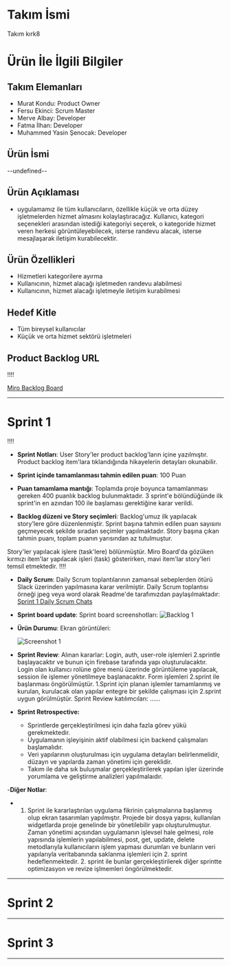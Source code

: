 # **Takım İsmi**

Takım kırk8

# Ürün İle İlgili Bilgiler

## Takım Elemanları

- Murat Kondu: Product Owner
- Fersu Ekinci: Scrum Master
- Merve Albay: Developer
- Fatma İlhan: Developer
- Muhammed Yasin Şenocak: Developer

## Ürün İsmi

--undefined--

## Ürün Açıklaması

- <undefined> uygulamamız ile tüm kullanıcıların, özellikle küçük ve orta düzey işletmelerden hizmet almasını kolaylaştıracağız. Kullanıcı, kategori seçenekleri arasından istediği kategoriyi seçerek, o kategoride hizmet veren herkesi  görüntüleyebilecek, isterse randevu alacak, isterse mesajlaşarak iletişim kurabilecektir.

## Ürün Özellikleri

- Hizmetleri kategorilere ayırma
- Kullanıcının, hizmet alacağı işletmeden randevu alabilmesi
- Kullanıcının, hizmet alacağı işletmeyle iletişim kurabilmesi

## Hedef Kitle

- Tüm bireysel kullanıcılar
- Küçük ve orta hizmet sektörü işletmeleri

## Product Backlog URL
  !!!!

[Miro Backlog Board](https://miro.com/app/board/uXjVOSSCpsI=/)

---

# Sprint 1
  !!!!

- **Sprint Notları**: User Story'ler product backlog'ların içine yazılmıştır. Product backlog item'lara tıklandığında hikayelerin detayları okunabilir.

- **Sprint içinde tamamlanması tahmin edilen puan**: 100 Puan

- **Puan tamamlama mantığı**: Toplamda proje boyunca tamamlanması gereken 400 puanlık backlog bulunmaktadır. 3 sprint'e bölündüğünde ilk sprint'in en azından 100 ile başlaması gerektiğine karar verildi.

- **Backlog düzeni ve Story seçimleri**: Backlog'umuz ilk yapılacak story'lere göre düzenlenmiştir. Sprint başına tahmin edilen puan sayısını geçmeyecek şekilde sıradan seçimler yapılmaktadır. Story başına çıkan tahmin puanı, toplam puanın yarısından az tutulmuştur.

Story'ler yapılacak işlere (task'lere) bölünmüştür. Miro Board'da gözüken kırmızı item'lar yapılacak işleri (task) gösterirken, mavi item'lar story'leri temsil etmektedir. !!!!

- **Daily Scrum**: Daily Scrum toplantılarının zamansal sebeplerden ötürü Slack üzerinden yapılmasına karar verilmiştir. Daily Scrum toplantısı örneği jpeg veya word olarak Readme'de tarafımızdan paylaşılmaktadır: [Sprint 1 Daily Scrum Chats](https://docs.google.com/spreadsheets/d/1Y-dc__Gj7hXpSxtBPJP4FeLIknj2NKN8z6VeKEmvAfs/edit#gid=0)

- **Sprint board update**: Sprint board screenshotları:
![Backlog 1](https://raw.githubusercontent.com/OyunveUygulamaAkademisi/BootcampScrumTemplate/main/ProjectManagement/Sprint1Documents/backlog1.png)

- **Ürün Durumu**: Ekran görüntüleri:

  ![Screenshot 1](https://github.com/fersuekinci/OUA-bootcamp/blob/main/BootcampScrum/Sprint1/ss1.PNG)

- **Sprint Review**:
Alınan kararlar: Login, auth, user-role işlemleri 2.sprintle başlayacaktır ve bunun için firebase tarafında yapı oluşturulacaktır. Login olan kullanıcı rolüne göre menü üzerinde görüntüleme yapılacak, session ile işlemer yönetilmeye başlanacaktır. Form işlemleri 2.sprint ile başlanması öngörülmüştür. 1.Sprint için planan işlemler tamamlanmış ve kurulan, kurulacak olan yapılar entegre bir şekilde çalışması için 2.sprint uygun görülmüştür.  Sprint Review katılımcıları: ......

- **Sprint Retrospective:**
  - Sprintlerde gerçekleştirilmesi için daha fazla görev yükü gerekmektedir.
  - Uygulamanın işleyişinin aktif olabilmesi için backend çalışmaları başlamalıdır.
  - Veri yapılarının oluşturulması için uygulama detayları belirlenmelidir, düzayn ve yapılarda zaman yönetimi için gereklidir.
  - Takım ile daha sık buluşmalar gerçekleştirilerek yapılan işler üzerinde yorumlama ve geliştirme analizleri yapılmalaıdır.


-**Diğer Notlar**:
- 1. Sprint ile kararlaştırılan uygulama fikrinin çalışmalarına başlanmış olup ekran tasarımları yapılmıştır. Projede bir dosya yapısı, kullanılan widgetlarda proje genelinde bir yönetilebilir yapı oluşturulmuştur. Zaman yönetimi açısından uygulamanın işlevsel hale gelmesi, role yapısında işlemlerin yapılabilmesi, post, get, update, delete metodlarıyla kullanıcıların işlem yapması durumları ve bunların veri yapılarıyla veritabanında saklanma işlemleri için 2. sprint hedeflenmektedir. 2. sprint ile bunlar gerçekleştirilerek diğer sprintte optimizasyon ve revize işlmemleri öngörülmektedir.

---

# Sprint 2


---

# Sprint 3

---
